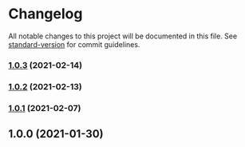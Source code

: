 # Changelog

All notable changes to this project will be documented in this file. See [standard-version](https://github.com/conventional-changelog/standard-version) for commit guidelines.

### [1.0.3](https://github.com/devtin/duckfficer-method/compare/v1.0.2...v1.0.3) (2021-02-14)

### [1.0.2](https://github.com/devtin/duckfficer-method/compare/v1.0.1...v1.0.2) (2021-02-13)

### [1.0.1](https://github.com/devtin/duckfficer-method/compare/v1.0.0...v1.0.1) (2021-02-07)

## 1.0.0 (2021-01-30)
